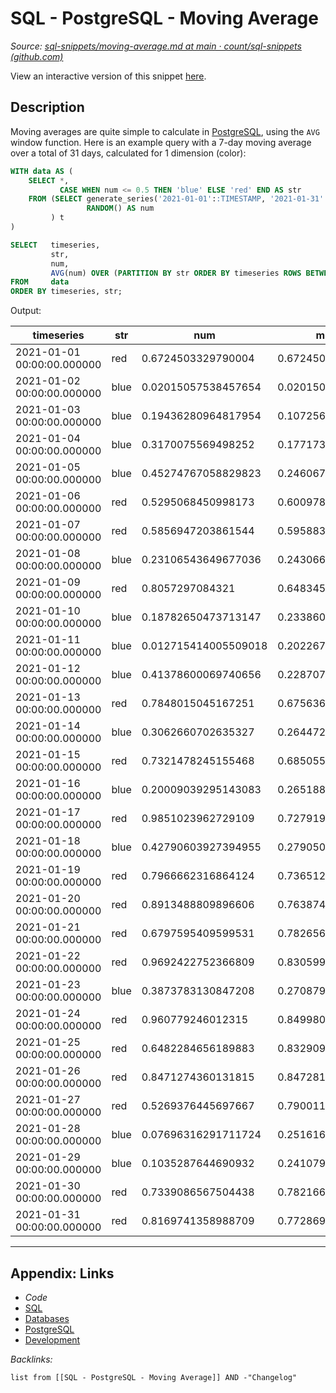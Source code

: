 # SQL - PostgreSQL - Moving Average

*Source: [sql-snippets/moving-average.md at main · count/sql-snippets (github.com)](https://github.com/count/sql-snippets/blob/main/postgres/moving-average.md)*

View an interactive version of this snippet [here](https://count.co/n/u5jbJD3MDX6?vm=e).

## Description

Moving averages are quite simple to calculate in [PostgreSQL](../../../3-Resources/Tools/Developer%20Tools/Data%20Stack/Databases/PostgreSQL.md), using the `AVG` window function. Here is an example query with a 7-day moving average over a total of 31 days, calculated for 1 dimension (color):

````sql
WITH data AS (
    SELECT *,
           CASE WHEN num <= 0.5 THEN 'blue' ELSE 'red' END AS str
    FROM (SELECT generate_series('2021-01-01'::TIMESTAMP, '2021-01-31'::TIMESTAMP, '1 day') AS timeseries,
                 RANDOM() AS num
         ) t
)

SELECT   timeseries,
         str,
         num,
         AVG(num) OVER (PARTITION BY str ORDER BY timeseries ROWS BETWEEN 7 PRECEDING AND CURRENT ROW) AS mov_avg
FROM     data
ORDER BY timeseries, str;
````

Output:

|timeseries|str|num|mov_avg|
|----------|---|---|-------|
|2021-01-01 00:00:00.000000|red|0.6724503329790004|0.6724503329790004|
|2021-01-02 00:00:00.000000|blue|0.02015057538457654|0.02015057538457654|
|2021-01-03 00:00:00.000000|blue|0.19436280964817954|0.10725669251637804|
|2021-01-04 00:00:00.000000|blue|0.3170075569498252|0.17717364732752708|
|2021-01-05 00:00:00.000000|blue|0.45274767058829823|0.24606715314271987|
|2021-01-06 00:00:00.000000|red|0.5295068450998173|0.6009785890394088|
|2021-01-07 00:00:00.000000|red|0.5856947203861544|0.5958839661549907|
|2021-01-08 00:00:00.000000|blue|0.23106543649677036|0.24306680981352996|
|2021-01-09 00:00:00.000000|red|0.8057297084321|0.648345401724268|
|2021-01-10 00:00:00.000000|blue|0.18782650473713147|0.23386009230079688|
|2021-01-11 00:00:00.000000|blue|0.012715414005509018|0.20226799540147006|
|2021-01-12 00:00:00.000000|blue|0.41378600069740656|0.22870774606346211|
|2021-01-13 00:00:00.000000|red|0.7848015045167251|0.6756366222827594|
|2021-01-14 00:00:00.000000|blue|0.3062660702635327|0.26447218292333163|
|2021-01-15 00:00:00.000000|red|0.7321478245155468|0.685055155988224|
|2021-01-16 00:00:00.000000|blue|0.20009039295143083|0.26518813083623805|
|2021-01-17 00:00:00.000000|red|0.9851023962729109|0.7279190474574649|
|2021-01-18 00:00:00.000000|blue|0.42790603927394955|0.2790504411267536|
|2021-01-19 00:00:00.000000|red|0.7966662316864124|0.7365124454860834|
|2021-01-20 00:00:00.000000|red|0.8913488809896606|0.7638747639874159|
|2021-01-21 00:00:00.000000|red|0.6797595409599531|0.7826563509699329|
|2021-01-22 00:00:00.000000|red|0.9692422752366809|0.8305997953262487|
|2021-01-23 00:00:00.000000|blue|0.3873783130847208|0.2708792714388064|
|2021-01-24 00:00:00.000000|red|0.960779246012315|0.8499809875237756|
|2021-01-25 00:00:00.000000|red|0.6482284656189883|0.8329093576615585|
|2021-01-26 00:00:00.000000|red|0.8471274360131815|0.8472818090987628|
|2021-01-27 00:00:00.000000|red|0.5269376445697667|0.7900112151358698|
|2021-01-28 00:00:00.000000|blue|0.07696316291711724|0.2516164872413498|
|2021-01-29 00:00:00.000000|blue|0.1035287644690932|0.241079269707845|
|2021-01-30 00:00:00.000000|red|0.7339086567504438|0.7821665182688737|
|2021-01-31 00:00:00.000000|red|0.8169741358988709|0.772869675132525|

---

## Appendix: Links

* *Code*
* [SQL](SQL.md)
* [Databases](../../MOCs/Databases.md)
* [PostgreSQL](../../../3-Resources/Tools/Developer%20Tools/Data%20Stack/Databases/PostgreSQL.md)
* [Development](../../MOCs/Development.md)

*Backlinks:*

````dataview
list from [[SQL - PostgreSQL - Moving Average]] AND -"Changelog"
````
